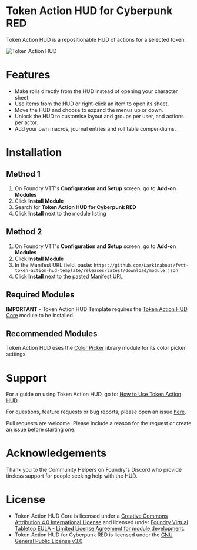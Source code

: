 # Token Action HUD for Cyberpunk RED

Token Action HUD is a repositionable HUD of actions for a selected token.

![Token Action HUD](static/tah.gif)

# Features

- Make rolls directly from the HUD instead of opening your character sheet.
- Use items from the HUD or right-click an item to open its sheet.
- Move the HUD and choose to expand the menus up or down.
- Unlock the HUD to customise layout and groups per user, and actions per actor.
- Add your own macros, journal entries and roll table compendiums.

# Installation

## Method 1

1. On Foundry VTT's **Configuration and Setup** screen, go to **Add-on Modules**
2. Click **Install Module**
3. Search for **Token Action HUD for Cyberpunk RED**
4. Click **Install** next to the module listing

## Method 2

1. On Foundry VTT's **Configuration and Setup** screen, go to **Add-on Modules**
2. Click **Install Module**
3. In the Manifest URL field, paste: `https://github.com/Larkinabout/fvtt-token-action-hud-template/releases/latest/download/module.json`
4. Click **Install** next to the pasted Manifest URL

## Required Modules

**IMPORTANT** - Token Action HUD Template requires the [Token Action HUD Core](https://foundryvtt.com/packages/token-action-hud-core) module to be installed.

## Recommended Modules

Token Action HUD uses the [Color Picker](https://foundryvtt.com/packages/color-picker) library module for its color picker settings.

# Support

For a guide on using Token Action HUD, go to: [How to Use Token Action HUD](https://github.com/Larkinabout/fvtt-token-action-hud-core/wiki/How-to-Use-Token-Action-HUD)

For questions, feature requests or bug reports, please open an issue [here](https://github.com/Larkinabout/fvtt-token-action-hud-core/issues).

Pull requests are welcome. Please include a reason for the request or create an issue before starting one.

# Acknowledgements

Thank you to the Community Helpers on Foundry's Discord who provide tireless support for people seeking help with the HUD.

# License

- Token Action HUD Core is licensed under a [Creative Commons Attribution 4.0 International License](https://creativecommons.org/licenses/by/4.0/) and licensed under [Foundry Virtual Tabletop EULA - Limited License Agreement for module development](https://foundryvtt.com/article/license/).
- Token Action HUD for Cyberpunk RED is licensed under the [GNU General Public License v3.0](./LICENSE)
